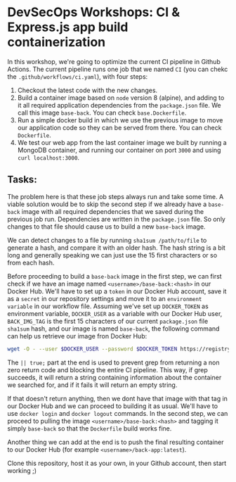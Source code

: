 # DevSecOps Workshops: CI & Express.js app build containerization

In this workshop, we're going to optimize the current CI pipeline in Github Actions. The current pipeline runs one job that we named `CI` (you can chekc the `.github/workflows/ci.yaml`), with four steps:

1. Checkout the latest code with the new changes.
2. Build a container image based on `node` version 8 (alpine), and adding to it all required application dependencies from the `package.json` file. We call this image `base-back`. You can check `base.Dockerfile`.
3. Run a simple docker build in which we use the previous image to move our application code so they can be served from there. You can check `Dockerfile`.
4. We test our web app from the last container image we built by running a MongoDB container, and running our container on port `3000` and using `curl localhost:3000`.

## Tasks:

The problem here is that these job steps always run and take some time. A viable solution would be to skip the second step if we already have a `base-back` image with all required dependencies that we saved during the previous job run. Dependencies are written in the `package.json` file. So only changes to that file should cause us to build a new `base-back` image.

We can detect changes to a file by running `sha1sum /path/to/file` to generate a hash, and compare it with an older hash. The hash string is a bit long and generally speaking we can just use the 15 first characters or so from each hash.

Before proceeding to build a `base-back` image in the first step, we can first check if we have an image named `<username>/base-back:<hash>` in our Docker Hub. We'll have to set up a `token` in our Docker Hub account, save it as a `secret` in our repository settings and move it to an `environment variable` in our workflow file. Assuming we've set up `DOCKER_TOKEN` as environment variable, `DOCKER_USER` as a variable with our Docker Hub user, `BACK_IMG_TAG` is the first 15 characters of our current `package.json` file `sha1sum` hash, and our image is named `base-back`, the following command can help us retrieve our image fron Docker Hub:

```bash
wget -O - --user $DOCKER_USER --password $DOCKER_TOKEN https://registry.hub.docker.com/v2/repositories/$DOCKER_USER/base-back/tags | { grep $BACK_IMG_TAG || true; }
```

The `|| true;` part at the end is used to prevent grep from returning a non zero return code and blocking the entire CI pipeline. This way, if grep succeeds, it will return a string containing information about the container we searched for, and if it fails it will return an empty string.

If that doesn't return anything, then we dont have that image with that tag in our Docker Hub and we can proceed to building it as usual. We'll have to use `docker login` and `docker logout` commands. In the second step, we can proceed to pulling the image `<username>/base-back:<hash>` and tagging it simply `base-back` so that the `Dockerfile` build works fine.

Another thing we can add at the end is to push the final resulting container to our Docker Hub (for example `<username>/back-app:latest`).

Clone this repository, host it as your own, in your Github account, then start working ;)
